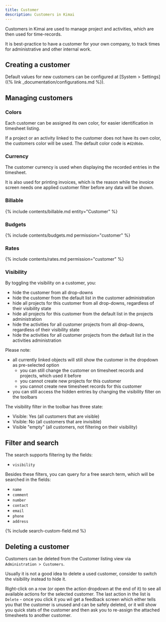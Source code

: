 ```yaml
---
title: Customer
description: Customers in Kimai
---
```


Customers in Kimai are used to manage project and activities, which are then used for time-records.

It is best-practice to have a customer for your own company, to track times for administrative and other internal work.
 
## Creating a customer

Default values for new customers can be configured at [System > Settings]({% link _documentation/configurations.md %}). 

## Managing customers

### Colors

Each customer can be assigned its own color, for easier identification in timesheet listing.

If a project or an activity linked to the customer does not have its own color, the customers color will be used.
The default color code is `#d2d6de`.

### Currency

The customer currency is used when displaying the recorded entries in the timesheet.

It is also used for printing invoices, which is the reason while the invoice screen needs one applied customer filter 
before any data will be shown. 

### Billable

{% include contents/billable.md entity="Customer" %}

### Budgets

{% include contents/budgets.md permission="customer" %} 

### Rates

{% include contents/rates.md permission="customer" %} 

### Visibility

By toggling the visibility on a customer, you:
- hide the customer from all drop-downs
- hide the customer from the default list in the customer administration
- hide all projects for this customer from all drop-downs, regardless of their visibility state
- hide all projects for this customer from the default list in the projects administration
- hide the activities for all customer projects from all drop-downs, regardless of their visibility state
- hide the activities for all customer projects from the default list in the activities administration

Please note:
- all currently linked objects will still show the customer in the dropdown as pre-selected option
  - you can still change the customer on timesheet records and projects, which used it before
  - you cannot create new projects for this customer
  - you cannot create new timesheet records for this customer 
- you can still access the hidden entries by changing the visibility filter on the toolbars

The visibility filter in the toolbar has three state: 
- Visible: Yes (all customers that are visible)
- Visible: No (all customers that are invisible)
- Visible "empty" (all customers, not filtering on their visibility)

## Filter and search 

The search supports filtering by the fields:
- `visibility`

Besides these filters, you can query for a free search term, which will be searched in the fields:
- `name` 
- `comment`
- `number`
- `contact`
- `email`
- `phone`
- `address`

{% include search-custom-field.md %}

## Deleting a customer

Customers can be deleted from the Customer listing view via `Administration > Customers`.

Usually it is not a good idea to delete a used customer, consider to switch the visibility instead to hide it.

Right-click on a row (or open the action dropdown at the end of it) to see all available actions for the selected customer.
The last action in the list is `Delete` - once you click it you wil get a feedback screen which either tells you that the
customer is unused and can be safely deleted, or it will show you quick stats of the customer and then ask you to re-assign
the attached timesheets to another customer.
